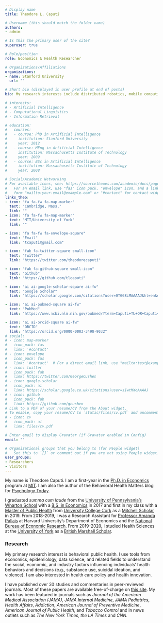 ```yaml
---
# Display name
title: Theodore L. Caputi

# Username (this should match the folder name)
authors:
- admin

# Is this the primary user of the site?
superuser: true

# Role/position
role: Economics & Health Researcher

# Organizations/Affiliations
organizations:
- name: Stanford University
  url: ""

# Short bio (displayed in user profile at end of posts)
bio: My research interests include distributed robotics, mobile computing and programmable matter.

# interests:
# - Artificial Intelligence
# - Computational Linguistics
# - Information Retrieval

# education:
#   courses:
#   - course: PhD in Artificial Intelligence
#     institution: Stanford University
#     year: 2012
#   - course: MEng in Artificial Intelligence
#     institution: Massachusetts Institute of Technology
#     year: 2009
#   - course: BSc in Artificial Intelligence
#     institution: Massachusetts Institute of Technology
#     year: 2008

# Social/Academic Networking
# For available icons, see: https://sourcethemes.com/academic/docs/page-builder/#icons
#   For an email link, use "fas" icon pack, "envelope" icon, and a link in the
#   form "mailto:your-email@example.com" or "#contact" for contact widget.
links_theo:
- icon: "fa fa-fw fa-map-marker"
  text: "Cambridge, Mass."
  link: ""
- icon: "fa fa-fw fa-map-marker"
  text: "MIT/University of York"
  link: ""

- icon: "fa fa-fw fa-envelope-square"
  text: "Email"
  link: "tcaputi@gmail.com"

- icon: "fab fa-twitter-square small-icon"
  text: "Twitter"
  link: "https://twitter.com/theodorecaputi"

- icon: "fab fa-github-square small-icon"
  text: "Github"
  link: "https://github.com/tlcaputi"

- icon: "ai ai-google-scholar-square ai-fw"
  text: "Google Scholar"
  link: "https://scholar.google.com/citations?user=0TG68iMAAAAJ&hl=en&oi=ao"

- icon: "ai ai-pubmed-square ai-fw"
  text: "PubMed"
  link: "https://www.ncbi.nlm.nih.gov/pubmed/?term=Caputi+TL+OR+Caputi+Theodore"

- icon: "ai ai-orcid-square ai-fw"
  text: "ORCID"
  link: "https://orcid.org/0000-0003-3498-9032"
# social:
# - icon: map-marker
#   icon_pack: fas
#   link: '#contact'
# - icon: envelope
#   icon_pack: fas
#   link: '#contact'  # For a direct email link, use "mailto:test@example.org".
# - icon: twitter
#   icon_pack: fab
#   link: https://twitter.com/GeorgeCushen
# - icon: google-scholar
#   icon_pack: ai
#   link: https://scholar.google.co.uk/citations?user=sIwtMXoAAAAJ
# - icon: github
#   icon_pack: fab
#   link: https://github.com/gcushen
# Link to a PDF of your resume/CV from the About widget.
# To enable, copy your resume/CV to `static/files/cv.pdf` and uncomment the lines below.
# - icon: cv
#   icon_pack: ai
#   link: files/cv.pdf

# Enter email to display Gravatar (if Gravatar enabled in Config)
email: ""

# Organizational groups that you belong to (for People widget)
#   Set this to `[]` or comment out if you are not using People widget.
user_groups:
- Researchers
- Visitors
---
```


My name is Theodore Caputi. I am a first-year in the [Ph.D. in Economics](https://economics.mit.edu/graduate) program at [MIT](https://economics.mit.edu/grad/tcaputi). I am also the author of the Behavioral Health Matters blog for [Psychology Today](https://www.psychologytoday.com/us/blog/behavioral-health-matters).

I graduated _summa cum laude_ from the [University of Pennsylvania’s Wharton School](https://www.upenn.edu/) with a [B.S. in Economics](https://undergrad.wharton.upenn.edu/academics/bs-in-economics/) in 2017 and first in my class with a [Master of Public Health](https://www.ucc.ie/en/ckx11/) from [University College Cork](https://www.ucc.ie/en/publichealth/) as a [Mitchell Scholar](http://www2.us-irelandalliance.org/content/657/en/) in 2019. From 2018-2019, I was a Research Assistant for [Professor Amanda Pallais](https://scholar.harvard.edu/pallais/home) at Harvard University’s Department of Economics and the [National Bureau of Economic Research](https://www.nber.org/). From 2019-2020, I studied Health Sciences at the [University of York](https://www.york.ac.uk/healthsciences/our-staff/students/theodore-caputi/) as a [British Marshall Scholar](https://www.marshallscholarship.org/the-scholars/scholar-profiles/theodore-caputi).

### Research

My primary research interest is behavioral public health. I use tools from economics, epidemiology, data science, and related fields to understand the social, economic, and industry factors influencing individuals’ health behaviors and decisions (e.g., substance use, suicidal ideation, and violence). I am also interested in health care policy and health innovation.

I have published over 30 studies and commentaries in peer-reviewed journals. Most of these papers are available free-of-charge on [this site](/publication). My work has been featured in journals such as _Journal of the American Medical Association (JAMA)_, _JAMA Internal Medicine_, _JAMA Pediatrics_, _Health Affairs_, _Addiction_, _American Journal of Preventive Medicine_, _American Journal of Public Health_, and _Tobacco Control_ and in news outlets such as _The New York Times_, _the LA Times_ and _CNN_.